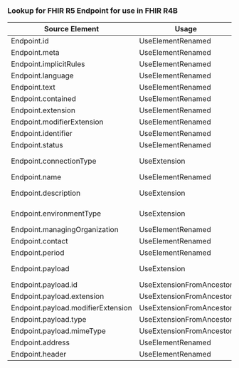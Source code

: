 ### Lookup for FHIR R5 Endpoint for use in FHIR R4B

| Source Element | Usage | Target |
| -------------- | ----- | ------ |
| Endpoint.id | UseElementRenamed | Endpoint.id |
| Endpoint.meta | UseElementRenamed | Endpoint.meta |
| Endpoint.implicitRules | UseElementRenamed | Endpoint.implicitRules |
| Endpoint.language | UseElementRenamed | Endpoint.language |
| Endpoint.text | UseElementRenamed | Endpoint.text |
| Endpoint.contained | UseElementRenamed | Endpoint.contained |
| Endpoint.extension | UseElementRenamed | Endpoint.extension |
| Endpoint.modifierExtension | UseElementRenamed | Endpoint.modifierExtension |
| Endpoint.identifier | UseElementRenamed | Endpoint.identifier |
| Endpoint.status | UseElementRenamed | Endpoint.status |
| Endpoint.connectionType | UseExtension | http://hl7.org/fhir/5.0/StructureDefinition/extension-Endpoint.connectionType |
| Endpoint.name | UseElementRenamed | Endpoint.name |
| Endpoint.description | UseExtension | http://hl7.org/fhir/5.0/StructureDefinition/extension-Endpoint.description |
| Endpoint.environmentType | UseExtension | http://hl7.org/fhir/5.0/StructureDefinition/extension-Endpoint.environmentType |
| Endpoint.managingOrganization | UseElementRenamed | Endpoint.managingOrganization |
| Endpoint.contact | UseElementRenamed | Endpoint.contact |
| Endpoint.period | UseElementRenamed | Endpoint.period |
| Endpoint.payload | UseExtension | http://hl7.org/fhir/5.0/StructureDefinition/extension-Endpoint.payload |
| Endpoint.payload.id | UseExtensionFromAncestor | - |
| Endpoint.payload.extension | UseExtensionFromAncestor | - |
| Endpoint.payload.modifierExtension | UseExtensionFromAncestor | - |
| Endpoint.payload.type | UseExtensionFromAncestor | - |
| Endpoint.payload.mimeType | UseExtensionFromAncestor | - |
| Endpoint.address | UseElementRenamed | Endpoint.address |
| Endpoint.header | UseElementRenamed | Endpoint.header |
